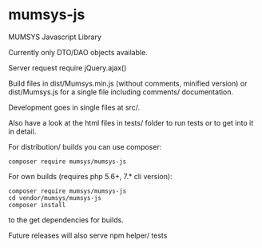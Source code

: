 # mumsys-js
MUMSYS Javascript Library

Currently only DTO/DAO objects available. 

Server request require jQuery.ajax()

Build files in dist/Mumsys.min.js (without comments, minified version) or 
dist/Mumsys.js for a single file including comments/ documentation.

Development goes in single files at src/.

Also have a look at the html files in tests/ folder to run tests or to get into it in 
detail.

For distribution/ builds you can use composer:

    composer require mumsys/mumsys-js

For own builds (requires php 5.6+, 7.* cli version):

    composer require mumsys/mumsys-js
    cd vendor/mumsys/mumsys-js
    composer install

to the get dependencies for builds.


Future releases will also serve npm helper/ tests

